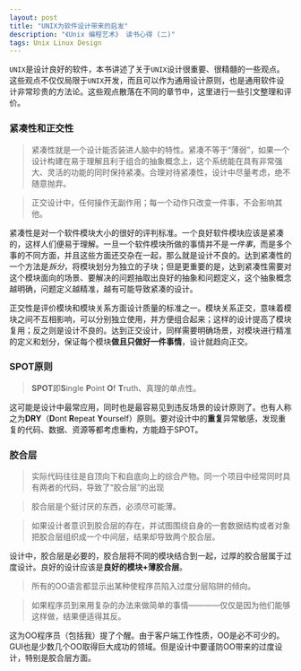 ```yaml
---
layout: post
title: "UNIX为软件设计带来的启发"
description: "《Unix 编程艺术》 读书心得 (二)"
tags: Unix Linux Design
---
```


`UNIX`是设计良好的软件，本书讲述了关于`UNIX`设计很重要、很精髓的一些观点。这些观点不仅仅局限于`UNIX`开发，而且可以作为通用设计原则，也是通用软件设计非常珍贵的方法论。这些观点散落在不同的章节中，这里进行一些引文整理和评价。


### 紧凑性和正交性

> 紧凑性就是一个设计能否装进人脑中的特性。紧凑不等于“薄弱”，如果一个设计构建在易于理解且利于组合的抽象概念上，这个系统能在具有非常强大、灵活的功能的同时保持紧凑。合理对待紧凑性，设计中尽量考虑，绝不随意抛弃。

> 正交设计中，任何操作无副作用；每一个动作只改变一件事，不会影响其他。

紧凑性是对一个软件模块大小的很好的评判标准。一个良好软件模块应该是紧凑的，这样人们便易于理解。一旦一个软件模块所做的事情并不是*一件事*，而是多个事的不同方面，并且这些方面还交杂在一起，那么就是设计不良的。达到紧凑性的一个方法是*拆分*，将模块划分为独立的子块；但是更重要的是，达到紧凑性需要对这个模块面向的场景、要解决的问题抽取出良好的抽象和问题定义，这个抽象概念越明确，问题定义越精准，越有可能导致紧凑的设计。

正交性是评价模块和模块关系方面设计质量的标准之一。模块关系正交，意味着模块之间不互相影响，可以分别独立使用，并方便组合起来；这样的设计提高了模块复用；反之则是设计不良的。达到正交设计，同样需要明确场景，对模块进行精准的定义和划分，保证每个模块**做且只做好一件事情**，设计就趋向正交。

### SPOT原则

> **SPOT**即**S**ingle **P**oint **O**f **T**ruth、真理的单点性。

这可能是设计中最常应用，同时也是最容易见到违反场景的设计原则了。也有人称之为**DRY**（**D**ont **R**epeat **Y**ourself）原则。要对设计中的**重复**异常敏感，发现重复的代码、数据、资源等都考虑重构，方能趋于SPOT。

### 胶合层

> 实际代码往往是自顶向下和自底向上的综合产物。同一个项目中经常同时具有两者的代码，导致了“胶合层”的出现

> 胶合层是个挺讨厌的东西，必须尽可能薄。

> 如果设计者意识到胶合层的存在，并试图围绕自身的一套数据结构或者对象把胶合层组织成一个中间层，结果却导致两个胶合层。

设计中，胶合层是必要的，胶合层将不同的模块结合到一起，过厚的胶合层属于过度设计。良好的设计应该是**良好的模块+薄胶合层**。

> 所有的OO语言都显示出某种使程序员陷入过度分层陷阱的倾向。

> 如果程序员到来用复杂的办法来做简单的事情————仅仅是因为他们能够这样做，结果便适得其反。

这为OO程序员（包括我）提了个醒。由于客户端工作性质，OO是必不可少的。GUI也是少数几个OO取得巨大成功的领域。但是设计中要谨防OO带来的过度设计，特别是胶合层方面。

